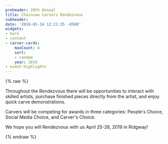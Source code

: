 ```yaml
---
preheader: 20th Annual
title: Chainsaw Carvers Rendezvous
subheader: 
date: '2018-01-14 12:21:35 -0500'
widgets:
- hero
- content
- carver-cards:
    maxCount: 4
    sort:
    - random
    year: 2019
- event-highlights
---
```


{% raw %}
<p>Throughout the Rendezvous there will be opportunities to interact with skilled artists, purchase finished pieces directly from the artist, and enjoy quick carve demonstrations.</p>
<p>Carvers will be competing for awards in three categories: People's Choice, Social Media Choice, and Carver's Choice.</p>
<p>We hope you will Rendezvous with us <span class="uk-text-bold uk-text-uppercase uk-text-large">April 25-28, 2019</span> in Ridgway!</p>
{% endraw %}
